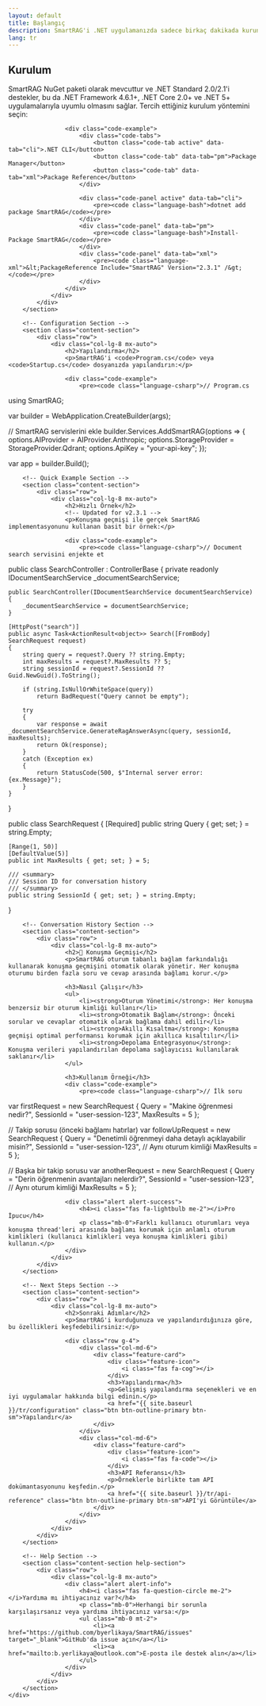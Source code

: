 ```yaml
---
layout: default
title: Başlangıç
description: SmartRAG'i .NET uygulamanızda sadece birkaç dakikada kurun ve yapılandırın
lang: tr
---
```


<div class="page-content">
    <div class="container">
        <!-- Installation Section -->
        <section class="content-section">
            <div class="row">
                <div class="col-lg-8 mx-auto">
                    <h2>Kurulum</h2>
                    <p>SmartRAG NuGet paketi olarak mevcuttur ve .NET Standard 2.0/2.1'i destekler, bu da .NET Framework 4.6.1+, .NET Core 2.0+ ve .NET 5+ uygulamalarıyla uyumlu olmasını sağlar. Tercih ettiğiniz kurulum yöntemini seçin:</p>
                    
                    <div class="code-example">
                        <div class="code-tabs">
                            <button class="code-tab active" data-tab="cli">.NET CLI</button>
                            <button class="code-tab" data-tab="pm">Package Manager</button>
                            <button class="code-tab" data-tab="xml">Package Reference</button>
                        </div>
                        
                        <div class="code-panel active" data-tab="cli">
                            <pre><code class="language-bash">dotnet add package SmartRAG</code></pre>
                        </div>
                        <div class="code-panel" data-tab="pm">
                            <pre><code class="language-bash">Install-Package SmartRAG</code></pre>
                        </div>
                        <div class="code-panel" data-tab="xml">
                            <pre><code class="language-xml">&lt;PackageReference Include="SmartRAG" Version="2.3.1" /&gt;</code></pre>
                        </div>
                    </div>
                </div>
            </div>
        </section>

        <!-- Configuration Section -->
        <section class="content-section">
            <div class="row">
                <div class="col-lg-8 mx-auto">
                    <h2>Yapılandırma</h2>
                    <p>SmartRAG'i <code>Program.cs</code> veya <code>Startup.cs</code> dosyanızda yapılandırın:</p>
                    
                    <div class="code-example">
                        <pre><code class="language-csharp">// Program.cs
using SmartRAG;

var builder = WebApplication.CreateBuilder(args);

// SmartRAG servislerini ekle
builder.Services.AddSmartRAG(options =>
{
    options.AIProvider = AIProvider.Anthropic;
    options.StorageProvider = StorageProvider.Qdrant;
    options.ApiKey = "your-api-key";
});

var app = builder.Build();</code></pre>
                    </div>
                </div>
            </div>
        </section>

        <!-- Quick Example Section -->
        <section class="content-section">
            <div class="row">
                <div class="col-lg-8 mx-auto">
                    <h2>Hızlı Örnek</h2>
                    <!-- Updated for v2.3.1 -->
                    <p>Konuşma geçmişi ile gerçek SmartRAG implementasyonunu kullanan basit bir örnek:</p>
                    
                    <div class="code-example">
                        <pre><code class="language-csharp">// Document search servisini enjekte et
public class SearchController : ControllerBase
{
    private readonly IDocumentSearchService _documentSearchService;
    
    public SearchController(IDocumentSearchService documentSearchService)
    {
        _documentSearchService = documentSearchService;
    }
    
    [HttpPost("search")]
    public async Task<ActionResult<object>> Search([FromBody] SearchRequest request)
    {
        string query = request?.Query ?? string.Empty;
        int maxResults = request?.MaxResults ?? 5;
        string sessionId = request?.SessionId ?? Guid.NewGuid().ToString();

        if (string.IsNullOrWhiteSpace(query))
            return BadRequest("Query cannot be empty");

        try
        {
            var response = await _documentSearchService.GenerateRagAnswerAsync(query, sessionId, maxResults);
            return Ok(response);
        }
        catch (Exception ex)
        {
            return StatusCode(500, $"Internal server error: {ex.Message}");
        }
    }
}

public class SearchRequest
{
    [Required]
    public string Query { get; set; } = string.Empty;

    [Range(1, 50)]
    [DefaultValue(5)]
    public int MaxResults { get; set; } = 5;

    /// <summary>
    /// Session ID for conversation history
    /// </summary>
    public string SessionId { get; set; } = string.Empty;
}</code></pre>
                    </div>
                </div>
            </div>
        </section>

        <!-- Conversation History Section -->
        <section class="content-section">
            <div class="row">
                <div class="col-lg-8 mx-auto">
                    <h2>💬 Konuşma Geçmişi</h2>
                    <p>SmartRAG oturum tabanlı bağlam farkındalığı kullanarak konuşma geçmişini otomatik olarak yönetir. Her konuşma oturumu birden fazla soru ve cevap arasında bağlamı korur.</p>
                    
                    <h3>Nasıl Çalışır</h3>
                    <ul>
                        <li><strong>Oturum Yönetimi</strong>: Her konuşma benzersiz bir oturum kimliği kullanır</li>
                        <li><strong>Otomatik Bağlam</strong>: Önceki sorular ve cevaplar otomatik olarak bağlama dahil edilir</li>
                        <li><strong>Akıllı Kısaltma</strong>: Konuşma geçmişi optimal performansı korumak için akıllıca kısaltılır</li>
                        <li><strong>Depolama Entegrasyonu</strong>: Konuşma verileri yapılandırılan depolama sağlayıcısı kullanılarak saklanır</li>
                    </ul>

                    <h3>Kullanım Örneği</h3>
                    <div class="code-example">
                        <pre><code class="language-csharp">// İlk soru
var firstRequest = new SearchRequest
{
    Query = "Makine öğrenmesi nedir?",
    SessionId = "user-session-123",
    MaxResults = 5
};

// Takip sorusu (önceki bağlamı hatırlar)
var followUpRequest = new SearchRequest
{
    Query = "Denetimli öğrenmeyi daha detaylı açıklayabilir misin?",
    SessionId = "user-session-123",  // Aynı oturum kimliği
    MaxResults = 5
};

// Başka bir takip sorusu
var anotherRequest = new SearchRequest
{
    Query = "Derin öğrenmenin avantajları nelerdir?",
    SessionId = "user-session-123",  // Aynı oturum kimliği
    MaxResults = 5
};</code></pre>
                    </div>

                    <div class="alert alert-success">
                        <h4><i class="fas fa-lightbulb me-2"></i>Pro İpucu</h4>
                        <p class="mb-0">Farklı kullanıcı oturumları veya konuşma thread'leri arasında bağlamı korumak için anlamlı oturum kimlikleri (kullanıcı kimlikleri veya konuşma kimlikleri gibi) kullanın.</p>
                    </div>
                </div>
            </div>
        </section>

        <!-- Next Steps Section -->
        <section class="content-section">
            <div class="row">
                <div class="col-lg-8 mx-auto">
                    <h2>Sonraki Adımlar</h2>
                    <p>SmartRAG'i kurduğunuza ve yapılandırdığınıza göre, bu özellikleri keşfedebilirsiniz:</p>
                    
                    <div class="row g-4">
                        <div class="col-md-6">
                            <div class="feature-card">
                                <div class="feature-icon">
                                    <i class="fas fa-cog"></i>
                                </div>
                                <h3>Yapılandırma</h3>
                                <p>Gelişmiş yapılandırma seçenekleri ve en iyi uygulamalar hakkında bilgi edinin.</p>
                                <a href="{{ site.baseurl }}/tr/configuration" class="btn btn-outline-primary btn-sm">Yapılandır</a>
                            </div>
                        </div>
                        <div class="col-md-6">
                            <div class="feature-card">
                                <div class="feature-icon">
                                    <i class="fas fa-code"></i>
                                </div>
                                <h3>API Referansı</h3>
                                <p>Örneklerle birlikte tam API dokümantasyonunu keşfedin.</p>
                                <a href="{{ site.baseurl }}/tr/api-reference" class="btn btn-outline-primary btn-sm">API'yi Görüntüle</a>
                            </div>
                        </div>
                    </div>
                </div>
            </div>
        </section>

        <!-- Help Section -->
        <section class="content-section help-section">
            <div class="row">
                <div class="col-lg-8 mx-auto">
                    <div class="alert alert-info">
                        <h4><i class="fas fa-question-circle me-2"></i>Yardıma mı ihtiyacınız var?</h4>
                        <p class="mb-0">Herhangi bir sorunla karşılaşırsanız veya yardıma ihtiyacınız varsa:</p>
                        <ul class="mb-0 mt-2">
                            <li><a href="https://github.com/byerlikaya/SmartRAG/issues" target="_blank">GitHub'da issue açın</a></li>
                            <li><a href="mailto:b.yerlikaya@outlook.com">E-posta ile destek alın</a></li>
                        </ul>
                    </div>
                </div>
            </div>
        </section>
    </div>
</div>